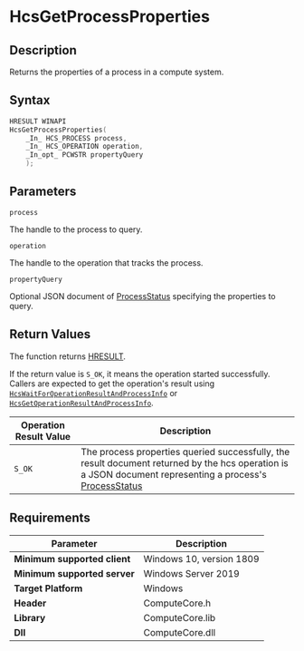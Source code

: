 # HcsGetProcessProperties

## Description

Returns the properties of a process in a compute system.

## Syntax

```cpp
HRESULT WINAPI
HcsGetProcessProperties(
    _In_ HCS_PROCESS process,
    _In_ HCS_OPERATION operation,
    _In_opt_ PCWSTR propertyQuery
    );
```

## Parameters

`process`

The handle to the process to query.

`operation`

The handle to the operation that tracks the process.

`propertyQuery`

Optional JSON document of [ProcessStatus](./../SchemaReference.md#ProcessStatus) specifying the properties to query.

## Return Values

The function returns [HRESULT](./HCSHResult.md).

If the return value is `S_OK`, it means the operation started successfully. Callers are expected to get the operation's result using [`HcsWaitForOperationResultAndProcessInfo`](./HcsWaitForOperationResultAndProcessInfo.md) or [`HcsGetOperationResultAndProcessInfo`](./HcsGetOperationResultAndProcessInfo.md).

| Operation Result Value | Description |
| -- | -- |
| `S_OK` | The process properties queried successfully, the result document returned by the hcs operation is a JSON document representing a process's [ProcessStatus](./../SchemaReference.md#ProcessStatus) |


## Requirements

|Parameter|Description|
|---|---|
| **Minimum supported client** | Windows 10, version 1809 |
| **Minimum supported server** | Windows Server 2019 |
| **Target Platform** | Windows |
| **Header** | ComputeCore.h |
| **Library** | ComputeCore.lib |
| **Dll** | ComputeCore.dll |
